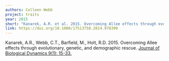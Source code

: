 ```yaml
---
authors: Colleen Webb
project: traits
year: 2015
short: "Kanarek, A.R. et al. 2015. Overcoming Allee effects through evolutionary, genetic, and demographic rescue. Journal of Biological Dynamics 9(1): 15-33."
link: https://doi.org/10.1080/17513758.2014.978399
---
```


Kanarek, A.R., Webb, C.T., Barfield, M., Holt, R.D. 2015. Overcoming Allee effects through evolutionary, genetic, and demographic rescue. [Journal of Biological Dynamics 9(1): 15-33.](https://doi.org/10.1080/17513758.2014.978399)
